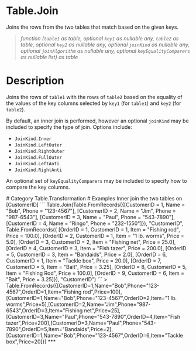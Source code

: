 ﻿# Table.Join
Joins the rows from the two tables that match based on the given keys.
> _function (<code>table1</code> as table, optional <code>key1</code> as nullable any, <code>table2</code> as table, optional <code>key2</code> as nullable any, optional <code>joinKind</code> as nullable any, optional <code>joinAlgorithm</code> as nullable any, optional <code>keyEqualityComparers</code> as nullable list) as table_
# Description 
<p>Joins the rows of <code>table1</code> with the rows of <code>table2</code> based on the equality of the values of the key columns selected by <code>key1</code> (for <code>table1</code>) and <code>key2</code> (for <code>table2</code>).</p>
<p>By default, an inner join is performed, however an optional <code>joinKind</code> may be included to specify the type of join. Options include:
    <ul>
<li><code>JoinKind.Inner</code></li>
<li><code>JoinKind.LeftOuter</code></li>
<li><code>JoinKind.RightOuter</code></li>
<li><code>JoinKind.FullOuter</code></li>
<li><code>JoinKind.LeftAnti</code></li>
<li><code>JoinKind.RightAnti</code></li>
</ul>

</p>
<p>An optional set of <code>keyEqualityComparers</code> may be included to specify how to compare the key columns.</p>
# Category 
Table.Transformation
# Examples 
Inner join the two tables on [CustomerID]
```
Table.Join(Table.FromRecords({[CustomerID = 1, Name = "Bob", Phone = "123-4567"], [CustomerID = 2, Name = "Jim", Phone = "987-6543"], [CustomerID = 3, Name = "Paul", Phone = "543-7890"],  [CustomerID = 4, Name = "Ringo", Phone = "232-1550"]}), "CustomerID", Table.FromRecords({ [OrderID = 1, CustomerID = 1, Item = "Fishing rod", Price = 100.0], [OrderID = 2, CustomerID = 1, Item = "1 lb. worms", Price = 5.0], [OrderID = 3, CustomerID = 2, Item = "Fishing net", Price = 25.0], [OrderID = 4, CustomerID = 3, Item = "Fish tazer", Price = 200.0], [OrderID = 5, CustomerID = 3, Item = "Bandaids", Price = 2.0], [OrderID = 6, CustomerID = 1, Item = "Tackle box", Price = 20.0], [OrderID = 7, CustomerID = 5, Item = "Bait", Price = 3.25], [OrderID = 8, CustomerID = 5, Item = "Fishing Rod", Price = 100.0], [OrderID = 9, CustomerID = 6, Item = "Bait", Price = 3.25]}), "CustomerID")
```
> Table.FromRecords({[CustomerID=1,Name="Bob",Phone="123-4567",OrderID=1,Item="Fishing rod",Price=100],[CustomerID=1,Name="Bob",Phone="123-4567",OrderID=2,Item="1 lb. worms",Price=5],[CustomerID=2,Name="Jim",Phone="987-6543",OrderID=3,Item="Fishing net",Price=25],[CustomerID=3,Name="Paul",Phone="543-7890",OrderID=4,Item="Fish tazer",Price=200],[CustomerID=3,Name="Paul",Phone="543-7890",OrderID=5,Item="Bandaids",Price=2],[CustomerID=1,Name="Bob",Phone="123-4567",OrderID=6,Item="Tackle box",Price=20]})
***

